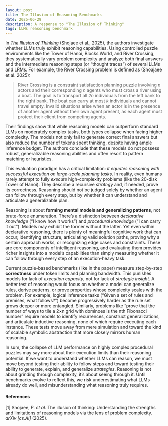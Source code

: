 ```yaml
---
layout: post
title: The Illusion of Reasoning Benchmarks
date: 2025-06-29
description: A response to "The Illusion of Thinking"
tags: LLMs reasoning benchmark
---
```


In [_The Illusion of Thinking_](https://machinelearning.apple.com/research/illusion-of-thinking) (Shojaee et al., 2025), the authors investigate
whether LLMs truly exhibit reasoning capabilities. Using controlled puzzle
environments like the Tower of Hanoi, Blocks World, and River Crossing, they
systematically vary problem complexity and analyze both final answers and the
intermediate reasoning steps (or “thought traces”) of several LLMs and LRMs. For
example, the River Crossing problem is defined as (Shoajaee et al. 2025):

<blockquote style="font-size: 1em;">
River Crossing is a constraint satisfaction planning puzzle involving <em>n</em>
actors and their corresponding <em>n</em> agents who must cross a river using a boat.
The goal is to transport all <em>2n</em> individuals from the left bank to the right
bank. The boat can carry at most <em>k</em> individuals and cannot travel empty.
Invalid situations arise when an actor is in the presence of another agent
without their own agent present, as each agent must protect their client from
competing agents.
</blockquote>

Their findings show that while reasoning models can outperform standard LLMs on
moderately complex tasks, both types collapse when facing higher complexity. The
models not only fail to generate correct final answers but also reduce the
number of tokens spent thinking, despite having ample inference budget. The
authors conclude that these models do not possess robust, generalizable
reasoning abilities and often resort to pattern matching or heuristics.

This evaluation paradigm has a critical limitation: _it equates reasoning with
successful execution on large-scale planning tasks_. In reality, even humans
rarely attempt to fully _execute_ high-complexity problems (like the 20-disk
Tower of Hanoi). They describe a recursive _strategy_ and, if needed, prove its
correctness. Reasoning should not be judged solely by whether an agent can
follow through every step, but by whether it can understand and articulate a
generalizable plan.

Reasoning is about **forming mental models and generalizing patterns**, not
brute-force enumeration. There’s a distinction between _declarative knowledge_
(“I know how it works”) and _procedural knowledge_ (“I can carry it out”).
Models may exhibit the former without the latter. Yet even within declarative
reasoning, there is plenty of meaningful cognitive work that can occur,
identifying structure, articulating valid solution paths, proving why a certain
approach works, or recognizing edge cases and constraints. These are core
components of intelligent reasoning, and evaluating them provides richer
insights into a model’s capabilities than simply measuring whether it can follow
through every step of an execution-heavy task.

Current puzzle-based benchmarks (like in the paper) measure step-by-step
**correctness** under token limits and planning bandwidth. This punishes models
for lack of _execution capacity_, not for lack of _strategic insight_. A better
test of reasoning would focus on whether a model can generalize rules, derive
patterns, or prove properties whose complexity scales with the problem. For
example, logical inference tasks (“Given a set of rules and premises, what
follows?”) become progressively harder as the rule set grows deeper or more
entangled. Similarly, problems like “prove that the number of ways to tile a 2×n
grid with dominoes is the nth Fibonacci number” require models to identify
recurrences, construct generalizations, and articulate inductive reasoning, none
of which require executing each instance. These tests move away from mere
simulation and toward the kind of scalable symbolic abstraction that more
closely mirrors human reasoning.

In sum, the collapse of LLM performance on highly complex procedural puzzles may
say more about their execution limits than their reasoning potential. If we want
to understand whether LLMs can reason, we must move beyond testing their ability
to follow steps and toward testing their ability to generate, explain, and
generalize _strategies_. Reasoning is not about grinding through complexity,
it’s about seeing through it. Until benchmarks evolve to reflect this, we risk
underestimating what LLMs already do well, and misunderstanding what reasoning
truly requires.

<!-- <span style="color:gray">Euxhen Hasanaj</span> -->

#### References

[1] Shojaee, P. _et al._ The illusion of thinking: Understanding the strengths
and limitations of reasoning models via the lens of problem complexity. _arXiv
[cs.AI]_ (2025).
